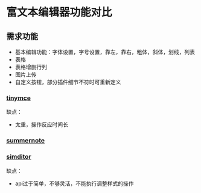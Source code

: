 # 富文本编辑器功能对比

## 需求功能
* 基本编辑功能：字体设置，字号设置，靠左，靠右，粗体，斜体，划线，列表
* 表格
* 表格增删行列
* 图片上传
* 自定义按钮，部分插件细节不符时可重新定义


### [tinymce](https://www.tinymce.com)
缺点：
* 太重，操作反应时间长

### [summernote](https://summernote.org/)


### [simditor](http://simditor.tower.im/)
缺点：
* api过于简单，不够灵活，不能执行调整样式的操作